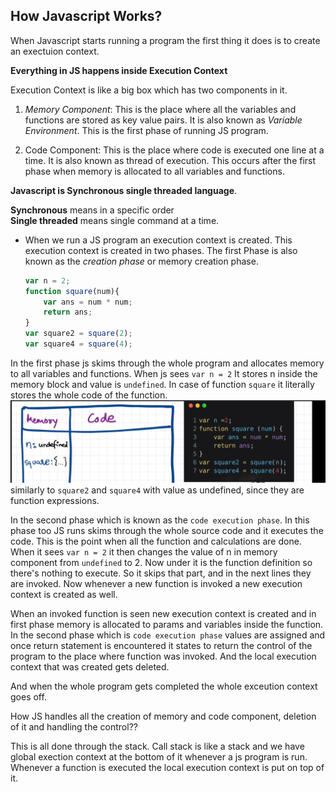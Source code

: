 ## How Javascript Works? 

When Javascript starts running a program the first thing it does is to create an exectuion context. 

**Everything in JS happens inside Execution Context**

Execution Context is like a big box which has two components in it.   
1. _Memory Component_: This is the place where all the variables and functions are stored as key value pairs. It is also known as *Variable Environment*. This is the first phase of running JS program. 

2. Code Component: This is the place where code is executed one line at a time. It is also known as thread of execution. This occurs after the first phase when memory is allocated to all variables and functions. 

**Javascript is Synchronous single threaded language**. 

**Synchronous** means in a specific order  
**Single threaded** means single command at a time.

- When we run a JS program an execution context is created. This execution context is created in two phases. The first Phase is also known as the _creation phase_ or memory creation phase. 
    ```js
    var n = 2; 
    function square(num){
        var ans = num * num;
        return ans;
    } 
    var square2 = square(2);
    var square4 = square(4);
    ```
In the first phase js skims through the whole program and allocates memory to all variables and functions.  When js sees ``var n = 2`` It stores n inside the memory block and value is ``undefined``. In case of function ``square`` it literally stores the whole code of the function. 
![FirstPhase](../images/core-js-00.png)  
similarly to ``square2`` and ``square4`` with value as undefined, since they are function expressions.  

In the second phase which is known as the ``code execution phase``. In this phase too JS runs skims through the whole source code and it executes the code. This is the point when all the function and calculations are done. When it sees ``var n = 2`` it then changes the value of n in memory component from ``undefined`` to 2. Now under it is the function definition so there's nothing to execute. So it skips that part, and in the next lines they are invoked. Now whenever a new function is invoked a new execution context is created as well. 

When an invoked function is seen new execution context is created and in first phase memory is allocated to params and variables inside the function.   
In the second phase which is ``code execution phase`` values are assigned and once return statement is encountered it states to return the control of the program to the place where function was invoked.
And the local execution context that was created gets deleted. 

And when the whole program gets completed the whole exceution context goes off. 

How JS handles all the creation of memory and code component, deletion of it and handling the control??

This is all done through the stack. Call stack is like a stack and we have global exection context at the bottom of it whenever a js program is run. 
Whenever a function is executed the local execution context is put on top of it. 